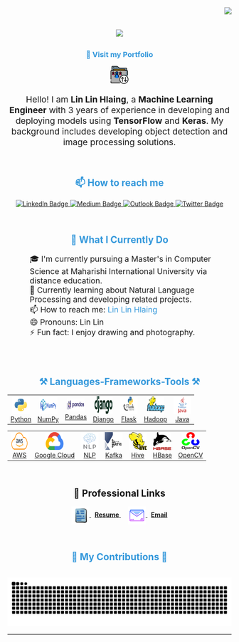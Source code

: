 <img align="right" src="https://visitor-badge.laobi.icu/badge?page_id=linlinhlaing.linlinhlaing" />

<h1 align="center">
    <img src="https://readme-typing-svg.herokuapp.com/?font=Righteous&size=35&center=true&vCenter=true&width=500&height=70&duration=4000&lines=Hi+There!+👋;+I'm+Lin+Lin!;" />
</h1> 



<!-- Portfolio Section -->

<h3 align="center" style="color: #3498db;font-weight: bold;">🚀 Visit my Portfolio</h3>
<p align="center">
    <a href="https://linlinhlaing.com/" target="_blank" style="text-decoration: none;">
        <img src="images/portfolio.svg" alt="Portfolio Globe Icon" width="40" height="40" />
    </a>
</p>


<p align="center" style="font-size: 1.2rem;">
    Hello! I am <strong>Lin Lin Hlaing</strong>, a <strong>Machine Learning Engineer</strong> with 3 years of experience in developing and deploying models using <strong>TensorFlow</strong> and <strong>Keras</strong>.  My background includes developing object detection and image processing solutions.
</p>
<br>
<!-- Contact Section -->
<h2 align="center" style="color: #3498db;font-weight: bold;">📫 How to reach me</h2>
<p align="center">
    <a href="https://www.linkedin.com/in/lin-hlaing/" target="_blank">
        <img src="https://img.shields.io/badge/LinkedIn-%230077B5.svg?style=for-the-badge&logo=linkedin&logoColor=white" alt="LinkedIn Badge" />
    </a>
    <a href="https://medium.com/@linhlaing" target="_blank">
        <img src="https://img.shields.io/badge/Medium-%2300ab6c.svg?style=for-the-badge&logo=medium&logoColor=white" alt="Medium Badge" />
    </a>
    <a href="mailto:linhlaing@outlook.com" target="_blank">
        <img src="https://img.shields.io/badge/Outlook-0072C6?style=for-the-badge&logo=microsoftoutlook&logoColor=white" alt="Outlook Badge" />
    </a>
    <a href="https://twitter.com/LLinhlaing68616" target="_blank">
        <img src="https://img.shields.io/badge/Twitter-%231DA1F2.svg?style=for-the-badge&logo=twitter&logoColor=white" alt="Twitter Badge" />
    </a>
</p>
<br>
<!-- What I Do Section -->
<h2 align="center" style="color: #3498db; font-weight: bold;">🚀 What I Currently Do</h2>
<ul style="list-style-type: none; font-size: 1.1rem; padding: 0;">
    <li style="margin-left: 50px;">🎓 I'm currently pursuing a Master's in Computer Science at Maharishi International University via distance education.</li>
    <li style="margin-left: 50px;">🤖 Currently learning about Natural Language Processing and developing related projects.</li>
    <li style="margin-left: 50px;">📫 How to reach me: <a href="https://www.linkedin.com/in/lin-hlaing/" style="text-decoration: none; color: #3498db;">Lin Lin Hlaing</a></li>
    <li style="margin-left: 50px;">😄 Pronouns: Lin Lin</li>
    <li style="margin-left: 50px;">⚡ Fun fact: I enjoy drawing and photography.</li>
</ul>
<br><br>



<!-- Skills Section -->
<h2 align="center" style="color: #3498db; font-weight: bold;">⚒️ Languages-Frameworks-Tools ⚒️</h2>

<div align="center">
    <table style="border-collapse: collapse;">
        <tr>
            <td align="center" style="margin: 10px;">
                <a href="https://www.python.org/" target="_blank">
                    <img src="https://raw.githubusercontent.com/linlinhlaing/linlinhlaing/main/images/python.png" alt="Python" width="40" height="40" />
                    <br/>Python
                </a>
            </td>
            <td align="center" style="margin: 10px;">
                <a href="https://numpy.org/" target="_blank">
                    <img src="https://raw.githubusercontent.com/linlinhlaing/linlinhlaing/main/images/numpy.png" alt="NumPy" width="40" height="40" />
                    <br/>NumPy
                </a>
            </td>
            <td align="center" style="margin: 10px;">
                <a href="https://pandas.pydata.org/" target="_blank">
                    <img src="https://raw.githubusercontent.com/linlinhlaing/linlinhlaing/main/images/pandas.png" alt="Pandas" width="40" height="30" />
                    <br/>Pandas
                </a>
            </td>
            <td align="center" style="margin: 10px;">
                <a href="https://www.djangoproject.com/" target="_blank">
                    <img src="https://raw.githubusercontent.com/linlinhlaing/linlinhlaing/main/images/django.png" alt="Django" width="40" height="40" />
                    <br/>Django
                </a>
            </td>
            <td align="center" style="margin: 10px;">
                <a href="https://flask.palletsprojects.com/" target="_blank">
                    <img src="https://raw.githubusercontent.com/linlinhlaing/linlinhlaing/main/images/flask.png" alt="Flask" width="40" height="40" />
                    <br/>Flask
                </a>
            </td>
            <td align="center" style="margin: 10px;">
                <a href="https://hadoop.apache.org/" target="_blank">
                    <img src="https://raw.githubusercontent.com/linlinhlaing/linlinhlaing/main/images/hadoop.png" alt="Hadoop" width="40" height="40" />
                    <br/>Hadoop
                </a>
            </td>
            <td align="center" style="margin: 10px;">
                <a href="https://www.java.com/" target="_blank">
                    <img src="https://raw.githubusercontent.com/linlinhlaing/linlinhlaing/main/images/java.png" alt="Java" width="40" height="40" />
                    <br/>Java
                </a>
            </td>
        </tr>
    </table>
</div>

<div align="center">
    <table>
        <tr>
            <td align="center" style="margin: 10px;">
                <a href="https://aws.amazon.com/" target="_blank">
                    <img src="https://raw.githubusercontent.com/linlinhlaing/linlinhlaing/main/images/aws.png" alt="AWS" width="40" height="40" />
                    <br/>AWS
                </a>
            </td>
            <td align="center" style="margin: 10px;">
                <a href="https://cloud.google.com/" target="_blank">
                    <img src="https://raw.githubusercontent.com/linlinhlaing/linlinhlaing/main/images/google-cloud.png" alt="Google Cloud" width="40" height="40" />
                    <br/>Google Cloud
                </a>
            </td>
            <td align="center" style="margin: 10px;">
                <a href="https://en.wikipedia.org/wiki/Natural_language_processing" target="_blank">
                    <img src="https://raw.githubusercontent.com/linlinhlaing/linlinhlaing/main/images/nlp.png" alt="Natural Language Processing" width="40" height="40" />
                    <br/>NLP
                </a>
            </td>
            <td align="center" style="margin: 10px;">
                <a href="https://kafka.apache.org/" target="_blank">
                    <img src="https://raw.githubusercontent.com/linlinhlaing/linlinhlaing/main/images/kafka.png" alt="Kafka" width="40" height="40" />
                    <br/>Kafka
                </a>
            </td>
            <td align="center" style="margin: 10px;">
                <a href="https://hive.apache.org/" target="_blank">
                    <img src="https://raw.githubusercontent.com/linlinhlaing/linlinhlaing/main/images/hive.png" alt="Hive" width="40" height="40" />
                    <br/>Hive
                </a>
            </td>
            <td align="center" style="margin: 10px;">
                <a href="https://hbase.apache.org/" target="_blank">
                    <img src="https://raw.githubusercontent.com/linlinhlaing/linlinhlaing/main/images/hbase.png" alt="HBase" width="40" height="40" />
                    <br/>HBase
                </a>
            </td>
            <td align="center" style="margin: 10px;">
                <a href="https://opencv.org/" target="_blank">
                    <img src="https://raw.githubusercontent.com/linlinhlaing/linlinhlaing/main/images/opencv.svg" alt="OpenCV" width="40" height="40" />
                    <br/>OpenCV
                </a>
            </td>
        </tr>
    </table>
</div>


<br>


<!-- Professional Links Section -->
<!-- <h2 align="center" style="color: #3498db;font-weight: bold;">🔗 Professional Links</h3>
<p align="center">
    <a href="https://linlinhlaing.com/LinHlaing-resume.pdf" target="_blank" style="text-decoration: none; color: #3498db; margin-right: 20px;">
        <img src="images/resume.png"  alt="Resume Icon" width="40" style="vertical-align: middle;"/>
        <span style="font-size: 1rem; font-weight: bold; vertical-align: middle;">View Resume</span>
    </a>
    <a href="mailto:linhlaing@outlook.com" style="text-decoration: none; color: #3498db;">
        <img src="images/email.png" alt="Email Icon" width="40" style="vertical-align: middle;"/>
        <span style="font-size: 1rem; font-weight: bold; vertical-align: middle;">Email Me</span>
    </a>
</p> -->

<!-- Professional Links Section -->
<h2 align="center">🔗 Professional Links</h2>
<p align="center">
    <a href="https://linlinhlaing.com/LinHlaing-resume.pdf" target="_blank">
        <img src="images/resume.png" alt="Resume Icon" width="40" style="vertical-align: middle;"/>
        <span style="font-weight: bold; margin-left: 8px;">Resume</span>
    </a>
    &nbsp;&nbsp;&nbsp;
    <a href="mailto:linhlaing@outlook.com">
        <img src="images/email.png" alt="Email Icon" width="40" style="vertical-align: middle;"/>
        <span style="font-weight: bold; margin-left: 8px;">Email</span>
    </a>
</p>


<br>
<!-- GitHub Snake Contribution -->
<div align="center">
<h2 align="center" style="color: #3498db;font-weight: bold;">🐍 My Contributions 🐍</h3>
  <br>
  <img alt="snake eating my contributions" src="https://raw.githubusercontent.com/linlinhlaing/linlinhlaing/output/github-contribution-grid-snake.svg" />
</div>

<hr/>
